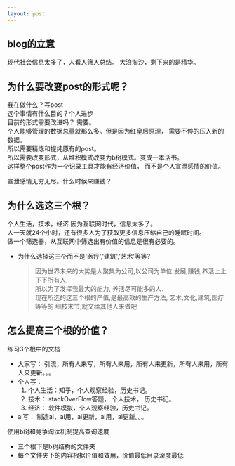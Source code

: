 ```yaml
---
layout: post
---
```

## blog的立意
现代社会信息太多了，人看人筛人总结。
大浪淘沙，剩下来的是精华。

## 为什么要改变post的形式呢？
我在做什么？写post  
这个事情有什么目的？个人进步  
目前的形式需要改进吗？ 需要。  
个人能够管理的数据总量就那么多。但是因为红皇后原理，
需要不停的压入新的数据。  
所以需要精炼和提纯原有的post。  
所以需要改变形式，从堆积模式改变为b树模式。变成一本活书。  
这样整个post作为一个记录工具才能有经济价值，
而不是个人宣泄感情的价值。  

宣泄感情无穷无尽。什么时候来赚钱？

## 为什么选这三个根？
个人生活，技术，经济
因为互联网时代，信息太多了。  
人一天就24个小时，还有很多人为了获取更多信息压缩自己的睡眠时间。  
做一个筛选器，从互联网中筛选出有价值的信息是很有必要的。  

* 为什么选择这三个而不是'医疗','建筑','艺术'等等?
  > 因为世界未来的大势是人聚集为公司,以公司为单位
  > 发展,赚钱,养活上上下下所有人.  
  > 所以为了发挥我最大的能力, 养活尽可能多的人.  
  > 现在所选的这三个根的产值,是最高效的生产方法, 艺术,文化,建筑,医疗等等的
  > 细枝末节,就交给其他人来做吧          

## 怎么提高三个根的价值？
练习3个根中的文档
* 大家写： 引流，所有人来写，所有人来用，所有人来更新，所有人来用，所有人来更新。。。  
* 个人写：  
  1. 个人生活：知乎，个人观察经验，历史书记。  
  2. 技术： stackOverFlow答题， 个人技术， 历史书记。
  3. 经济： 软件模拟，个人观察经验，历史书记。  
* ai写： 制造ai，ai用，ai更新，ai用，ai更新。。。

使用b树和竞争淘汰机制提高查询速度
* 三个根下是b树结构的文件夹
* 每个文件夹下的内容根据价值和效用，价值最低目录深度最低
